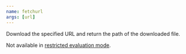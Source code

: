 ```yaml
---
name: fetchurl
args: [url]
---
```

Download the specified URL and return the path of the downloaded file.

Not available in [restricted evaluation mode](@docroot@/command-ref/conf-file.md#conf-restrict-eval).
